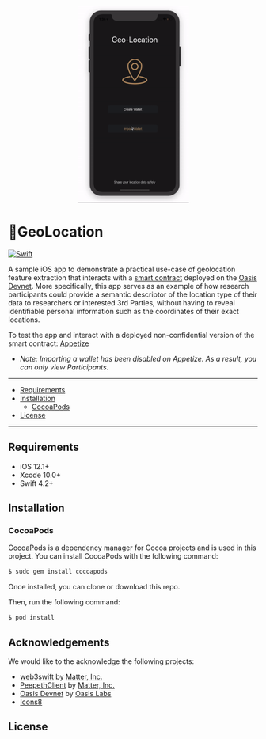<p align="center">
  <img src="GeolocationDemo.gif" width="225" height="397" />
</p>

# 📍GeoLocation 

[![Swift](https://img.shields.io/badge/Swift-4.2-orange.svg?style=flat)](https://developer.apple.com/swift/)

A sample iOS app to demonstrate a practical use-case of geolocation feature extraction that interacts with a [smart contract](https://github.com/HD2i/GeolocationSmartContract) deployed on the [Oasis Devnet](https://docs.oasiscloud.io/en/latest/). More specifically, this app serves as an example of how research participants could provide a semantic descriptor of the location type of their data to researchers or interested 3rd Parties, without having to reveal identifiable personal information such as the coordinates of their exact locations. 


To test the app and interact with a deployed non-confidential version of the smart contract: [Appetize](https://appetize.io/app/zt5wb6e9qpu47ejk7k1ezqzv2c?device=iphonex&scale=75&orientation=portrait&osVersion=12.1&deviceColor=black) 
* *Note: Importing a wallet has been disabled on Appetize. As a result, you can only view Participants.*

---



  * [Requirements](#requirements)
  * [Installation](#installation)
    + [CocoaPods](#cocoapods)
  * [License](#license)

---

## Requirements

- iOS 12.1+ 
- Xcode 10.0+
- Swift 4.2+



## Installation

### CocoaPods

[CocoaPods](http://cocoapods.org) is a dependency manager for Cocoa projects and is used in this project. You can install CocoaPods with the following command:

```bash
$ sudo gem install cocoapods
```
Once installed, you can clone or download this repo. 

Then, run the following command:

```bash
$ pod install
```


## Acknowledgements

We would like to the acknowledge the following projects:

* [web3swift](https://github.com/matterinc/web3swift) by [Matter, Inc.](https://github.com/matterinc)
* [PeepethClient](https://github.com/matterinc/PeepethClient) by [Matter, Inc.](https://github.com/matterinc)
* [Oasis Devnet](https://docs.oasiscloud.io/en/latest/) by [Oasis Labs](https://www.oasislabs.com/)
* [Icons8](https://icons8.com)

## License

